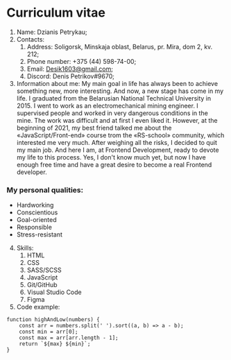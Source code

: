 # Curriculum vitae
1. Name: Dzianis Petrykau;
2. Contacts:
   1. Address: Soligorsk, Minskaja oblast, Belarus, pr. Mira, dom 2, kv. 212;
   2. Phone number: +375 (44) 598-74-00;
   3. Email: Desik1603@gmail.com;
	4. Discord: Denis Petrikov#9670;
3. Information about me: My main goal in life has always been to achieve something new, more interesting. And now, a new stage has come in my life. I graduated from the Belarusian National Technical University in 2015. I went to work as an electromechanical mining engineer. I supervised people and worked in very dangerous conditions in the mine. The work was difficult and at first I even liked it. However, at the beginning of 2021, my best friend talked me about the «JavaScript/Front-end» сourse trom the «RS-school» community, which interested me very much. After weighing all the risks, I decided to quit my main job. And here I am, at Frontend Development, ready to devote my life to this process. Yes, I don't know much yet, but now I have enough free time and have a great desire to become a real Frontend developer.
### My personal qualities:
* Hardworking
* Conscientious
* Goal-oriented
* Responsible
* Stress-resistant
4. Skills:
	1. HTML
	2. CSS
	3. SASS/SCSS
	4. JavaScript
	5. Git/GitHub
	6. Visual Studio Code
	7. Figma
5. Code example:

```
function highAndLow(numbers) {
	const arr = numbers.split(' ').sort((a, b) => a - b);
	const min = arr[0];
	const max = arr[arr.length - 1];
	return `${max} ${min}`;
}
```	